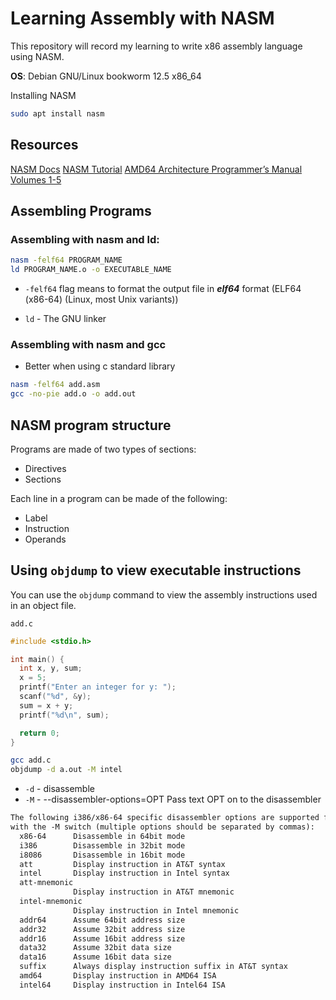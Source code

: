 # Learning Assembly with NASM

This repository will record my learning to write x86 assembly language using NASM.

**OS**: Debian GNU/Linux bookworm 12.5 x86_64

Installing NASM

```bash
sudo apt install nasm
```

## Resources

[NASM Docs](https://www.nasm.us/doc/)
[NASM Tutorial](https://cs.lmu.edu/~ray/notes/nasmtutorial/)
[AMD64 Architecture Programmer’s Manual Volumes 1-5](https://www.amd.com/content/dam/amd/en/documents/processor-tech-docs/programmer-references/40332.pdf)

## Assembling Programs

### Assembling with nasm and ld:

```bash
nasm -felf64 PROGRAM_NAME
ld PROGRAM_NAME.o -o EXECUTABLE_NAME
```

* ```-felf64``` flag means to format the output file in ***elf64*** format (ELF64 (x86-64) (Linux, most Unix variants))

* ```ld``` - The GNU linker

### Assembling with nasm and gcc

* Better when using c standard library

```bash
nasm -felf64 add.asm
gcc -no-pie add.o -o add.out
```

## NASM program structure

Programs are made of two types of sections:
  * Directives
  * Sections

Each line in a program can be made of the following:
  * Label
  * Instruction
  * Operands

## Using ```objdump``` to view executable instructions

You can use the ```objdump``` command to view the assembly instructions used in an object file.


```add.c```
```c
#include <stdio.h>

int main() {
  int x, y, sum;
  x = 5;
  printf("Enter an integer for y: ");
  scanf("%d", &y);
  sum = x + y;
  printf("%d\n", sum);

  return 0;
}
```

```bash
gcc add.c
objdump -d a.out -M intel
```

* ```-d``` - disassemble
* ```-M``` - --disassembler-options=OPT Pass text OPT on to the disassembler

```txt
The following i386/x86-64 specific disassembler options are supported for use
with the -M switch (multiple options should be separated by commas):
  x86-64      Disassemble in 64bit mode
  i386        Disassemble in 32bit mode
  i8086       Disassemble in 16bit mode
  att         Display instruction in AT&T syntax
  intel       Display instruction in Intel syntax
  att-mnemonic
              Display instruction in AT&T mnemonic
  intel-mnemonic
              Display instruction in Intel mnemonic
  addr64      Assume 64bit address size
  addr32      Assume 32bit address size
  addr16      Assume 16bit address size
  data32      Assume 32bit data size
  data16      Assume 16bit data size
  suffix      Always display instruction suffix in AT&T syntax
  amd64       Display instruction in AMD64 ISA
  intel64     Display instruction in Intel64 ISA

```